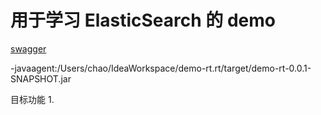 # 用于学习 ElasticSearch 的 demo

[swagger](http://127.0.0.1:9001/demo_rt/swagger-ui.html)


-javaagent:/Users/chao/IdeaWorkspace/demo-rt.rt/target/demo-rt-0.0.1-SNAPSHOT.jar

目标功能
1.